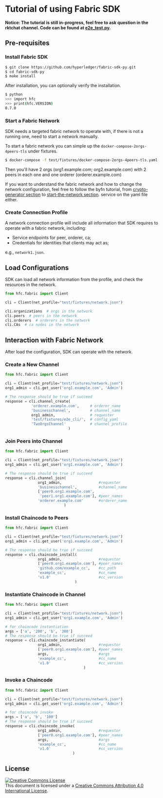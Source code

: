# Tutorial of using Fabric SDK

**Notice: The tutorial is still in-progress, feel free to ask question in the rktchat channel. Code can be found at [e2e_test.py](test/integration/e2e_test.py).**


## Pre-requisites

### Install Fabric SDK

```bash
$ git clone https://github.com/hyperledger/fabric-sdk-py.git
$ cd fabric-sdk-py
$ make install
```

After installation, you can optionally verify the installation.

```bash
$ python
>>> import hfc
>>> print(hfc.VERSION)
0.7.0
```

### Start a Fabric Network

SDK needs a targeted fabric network to operate with, if there is not a running one, need to start a network manually.

To start a fabric network you can simple up the `docker-compose-2orgs-4peers-tls` under fixtures.

```bash
$ docker-compose -f test/fixtures/docker-compose-2orgs-4peers-tls.yaml up
```

Then you'll have 2 orgs (org1.example.com; org2.example.com) with 2 peers in each one and one orderer (orderer.example.com)

If you want to understand the fabric network and how to change the network configuration, feel free to follow the byfn tutorial, from [crypto-generator section](http://hyperledger-fabric.readthedocs.io/en/release/build_network.html#crypto-generator) to [start-the-network section](http://hyperledger-fabric.readthedocs.io/en/release/build_network.html#start-the-network).
service on the yaml file either.

### Create Connection Profile

A network connection profile will include all information that SDK requires to operate with a fabric network, including:

* Service endpoints for peer, orderer, ca;
* Credentials for identities that clients may act as;

e.g., `network1.json`.

## Load Configurations

SDK can load all network information from the profile, and check the resources in the network.

```python
from hfc.fabric import Client

cli = Client(net_profile="test/fixtures/network.json")

cli.organizations  # orgs in the network
cli.peers  # peers in the network
cli.orderers  # orderers in the network
cli.CAs  # ca nodes in the network
```

## Interaction with Fabric Network

After load the configuration, SDK can operate with the network.

### Create a New Channel

```python
from hfc.fabric import Client

cli = Client(net_profile="test/fixtures/network.json")
org1_admin = cli.get_user('org1.example.com', 'Admin')

# The response should be true if succeed
response = cli.channel_create(
            'orderer.example.com',     # orderer_name
            'businesschannel',         # channel_name
            org1_admin,                # requester
            'test/fixtures/e2e_cli/',  # config_yaml
            'TwoOrgsChannel'           # channel_profile
                             )
```

### Join Peers into Channel

```python
from hfc.fabric import Client

cli = Client(net_profile="test/fixtures/network.json")
org1_admin = cli.get_user('org1.example.com', 'Admin')

# The response should be true if succeed
response = cli.channel_join(
               org1_admin,                 #requester
               'businesschannel',          #channel_name
               ['peer0.org1.example.com',
                'peer1.org1.example.com'], #peer_names
               'orderer.example.com'       #orderer_name
                           )
```

### Install Chaincode to Peers

```python
from hfc.fabric import Client

cli = Client(net_profile="test/fixtures/network.json")
org1_admin = cli.get_user('org1.example.com', 'Admin')

# The response should be true if succeed
response = cli.chaincode_install(
               org1_admin,                 #requestor
               ['peer0.org1.example.com'], #peer_names
               'github.com/example_cc',    #cc_path
               'example_cc',               #cc_name
               'v1.0'                      #cc_version
                                )
```

### Instantiate Chaincode in Channel

```python
from hfc.fabric import Client

cli = Client(net_profile="test/fixtures/network.json")
org1_admin = cli.get_user('org1.example.com', 'Admin')

# for chaincode instantiation
args = ['a', '200', 'b', '300']
# The response should be true if succeed
response = cli.chaincode_instantiate(
               org1_admin,                 #requestor
               ['peer0.org1.example.com'], #peer_names
               args,                       #args
               'example_cc',               #cc_name
               'v1.0'                      #cc_version
                                    )
```

### Invoke a Chaincode

```python
from hfc.fabric import Client

cli = Client(net_profile="test/fixtures/network.json")
org1_admin = cli.get_user('org1.example.com', 'Admin')

# for chaincode invoke
args = ['a', 'b', '100']
# The response should be true if succeed
response = cli.chaincode_invoke(
               org1_admin,                 #requestor
               ['peer0.org1.example.com'], #peer_names
               args,                       #args
               'example_cc',               #cc_name
               'v1.0'                      #cc_version
                               )
```


## License <a name="license"></a>

<a rel="license" href="http://creativecommons.org/licenses/by/4.0/"><img alt="Creative Commons License" style="border-width:0" src="https://i.creativecommons.org/l/by/4.0/88x31.png" /></a><br />This document is licensed under a <a rel="license" href="http://creativecommons.org/licenses/by/4.0/">Creative Commons Attribution 4.0 International License</a>.
